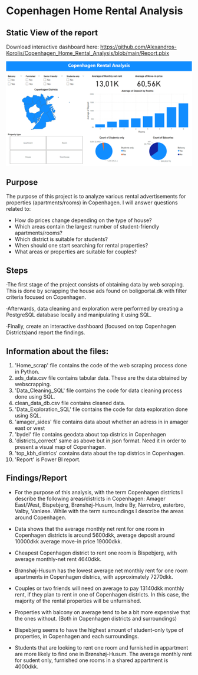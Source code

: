 # Copenhagen Home Rental Analysis

## Static View of the report 

Download interactive dashboard here: https://github.com/Alexandros-Korolis/Copenhagen_Home_Rental_Analysis/blob/main/Report.pbix

![alt text](cph_rental.PNG)

## Purpose 
The purpose of this project is to analyze various rental advertisements for properties (apartments/rooms) in Copenhagen. I will answer questions related to:
- How do prices change depending on the type of house?
- Which areas contain the largest number of student-friendly apartments/rooms?
- Which district is suitable for students?
- When should one start searching for rental properties?
- What areas or properties are suitable for couples?

## Steps
&middot;The first stage of the project consists of obtaining data by web scraping. This is done by scrapping the house ads found on boligportal.dk with filter criteria focused on Copenhagen. 

&middot;Afterwards, data cleaning and exploration were performed by creating a PostgreSQL database locally and manipulating it using SQL.

&middot;Finally, create an interactive dashboard (focused on top Copenhagen Districts)and report the findings.

## Information about the files: 
1) 'Home_scrap' file contains the code of the web scraping process done in Python.
2) ads_data.csv file contains tabular data. These are the data obtained by webscrapping.
3) 'Data_Cleaning_SQL' file contains the code for data cleaning process done using SQL.
4) clean_data_db.csv file contains cleaned data.
5) 'Data_Exploration_SQL' file contains the code for data exploration done using SQL.
6) 'amager_sides' file contains data about whether an adress in in amager east or west
7) 'bydel' file contains geodata about top districs in Copenhagen
8) 'districts_correct' same as above but in json format. Need it in order to present a visual map of Copenhagen.
9) 'top_kbh_districs' contains data about the top districs in Copenhagen.
10) 'Report' is Power BI report.

## Findings/Report
- For the purpose of this analysis, with the term Copenhagen districts I describe the following areas/districts in Copenhagen: Amager East/West, Bispebjerg, Brønshøj-Husum, Indre By, Nørrebro, østerbro, Valby, Vanløse. While with the term surroundings I describe the areas around Copenhagen.

- Data shows that the average monthly net rent for one room in Copenhagen districts is
around 5600dkk, average deposit around 10000dkk average move-in price 19000dkk.

- Cheapest Copenhagen district to rent one room is Bispebjerg, with average monthly-net rent 4640dkk.

- Brønshøj-Husum has the lowest average net monthly rent for one room apartments in Copenhagen districs, with approximately 7270dkk. 

- Couples or two friends will need on average to pay 13140dkk monthly rent, if they plan to rent in one of Copenhagen districts. In this case, the majority of the rental properties will be unfurnished.

- Properties with balcony on average tend to be a bit more expensive that the ones without. (Both in Copenhagen districts and surroundings)

- Bispebjerg seems to have the highest amount of student-only type of properties, in Copenhagen and each surroundings. 

- Students that are looking to rent one room and furnished in appartment are more likely to find one in Brønshøj-Husum. The average monthly rent for sudent only, furnished one rooms in a shared appartment is 4000dkk.

